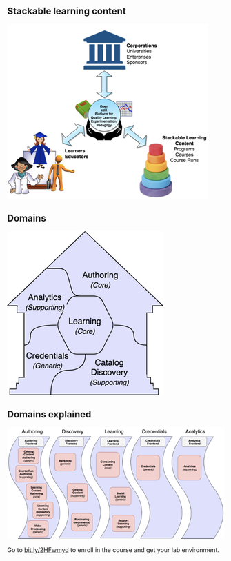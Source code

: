 ## Stackable learning content

![architecture](images/stackable-learning-content.png)


## Domains

![architecture](images/edx-house.png)


## Domains explained

![architecture](images/edx-themes.png)



Go to [bit.ly/2HFwmyd](http://bit.ly/2HFwmyd) to enroll in the course and get your lab environment.
